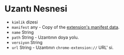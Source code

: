 # Uzantı Nesnesi

* `kimlik` dizesi
* `manifest` any - Copy of the [extension's manifest data](https://developer.chrome.com/extensions/manifest).
* `name` String
* `path` String - Uzantının doya yolu.
* `versiyon` String
* `url` String - Uzantının `chrome-extension://` URL' si.
